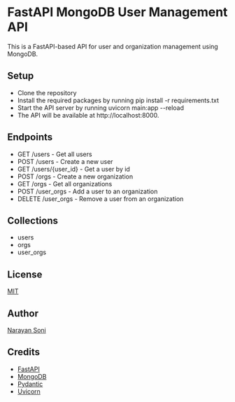 # FastAPI MongoDB User Management API

This is a FastAPI-based API for user and organization management using MongoDB.

## Setup
- Clone the repository
- Install the required packages by running pip install -r requirements.txt
- Start the API server by running uvicorn main:app --reload
- The API will be available at http://localhost:8000.

## Endpoints
- GET /users - Get all users
- POST /users - Create a new user
- GET /users/{user_id} - Get a user by id
- POST /orgs - Create a new organization
- GET /orgs - Get all organizations
- POST /user_orgs - Add a user to an organization
- DELETE /user_orgs - Remove a user from an organization

## Collections
- users
- orgs
- user_orgs

## License
[MIT](/LICENSE)

## Author
[Narayan Soni](https://github.com/narayan954)

## Credits
- [FastAPI](https://fastapi.tiangolo.com/)
- [MongoDB](https://www.mongodb.com/)
- [Pydantic](https://pydantic-docs.helpmanual.io/)
- [Uvicorn](https://www.uvicorn.org/)

[1]: https://fastapi.tiangolo.com/
[2]: https://www.mongodb.com/
[3]: https://pydantic-docs.helpmanual.io/
[4]: https://www.uvicorn.org/
[5]: https://github.com/narayan954
